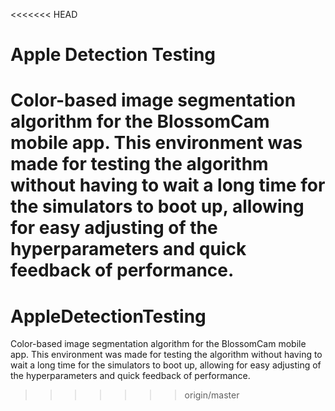 <<<<<<< HEAD
# Apple Detection Testing
Color-based image segmentation algorithm for the BlossomCam mobile app. This environment was made for testing the algorithm without having 
to wait a long time for the simulators to boot up, allowing for easy adjusting of the hyperparameters and quick feedback of performance.
=======
# AppleDetectionTesting
Color-based image segmentation algorithm for the BlossomCam mobile app. This environment was made for testing the algorithm without having to wait a long time for the simulators to boot up, allowing for easy adjusting of the hyperparameters and quick feedback of performance.
>>>>>>> origin/master
